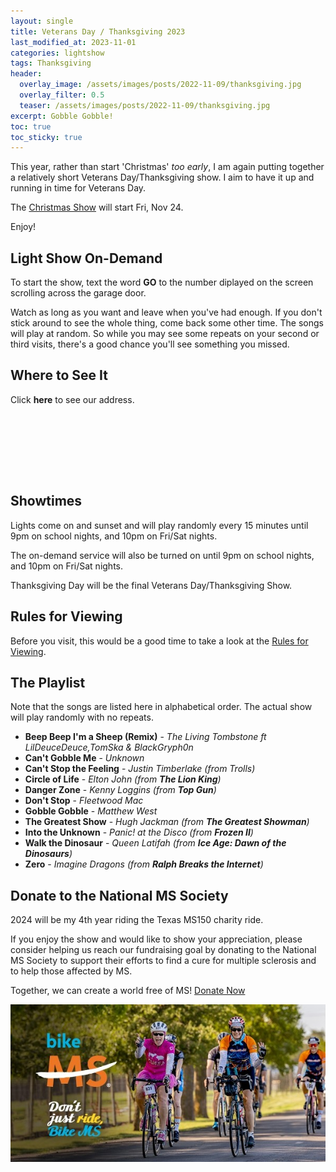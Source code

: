 ```yaml
---
layout: single
title: Veterans Day / Thanksgiving 2023
last_modified_at: 2023-11-01
categories: lightshow
tags: Thanksgiving
header:
  overlay_image: /assets/images/posts/2022-11-09/thanksgiving.jpg
  overlay_filter: 0.5
  teaser: /assets/images/posts/2022-11-09/thanksgiving.jpg
excerpt: Gobble Gobble!
toc: true
toc_sticky: true
---
```


This year, rather than start 'Christmas' *too early*, I am again putting together a relatively short Veterans Day/Thanksgiving show. I aim to have it up and running in time for Veterans Day.

The [Christmas Show](/lightshow/Christmas-2023) will start Fri, Nov 24.

Enjoy!

## Light Show On-Demand

To start the show, text the word <b>GO</b> to the number diplayed on the screen scrolling across the garage door.

Watch as long as you want and leave when you've had enough. If you don't stick around to see the whole thing, come back some other time. The songs will play at random. So while you may see some repeats on your second or third visits, there's a good chance you'll see something you missed.

## Where to See It

Click <b><a onclick="document.getElementById('imgAddress').style.visibility='visible';">here</a></b> to see our address.

<img id="imgAddress" src="/assets/images/addresspic.png" style="visibility: hidden">

## Showtimes

Lights come on and sunset and will play randomly every 15 minutes until 9pm on school nights, and 10pm on Fri/Sat nights.

The on-demand service will also be turned on until 9pm on school nights, and 10pm on Fri/Sat nights.

Thanksgiving Day will be the final Veterans Day/Thanksgiving Show.

## Rules for Viewing

Before you visit, this would be a good time to take a look at the <a href="/lightshow/the_rules/">Rules for Viewing</a>.

## The Playlist
Note that the songs are listed here in alphabetical order. The actual show will play randomly with no repeats. 

* **Beep Beep I'm a Sheep (Remix)** - *The Living Tombstone ft LilDeuceDeuce,TomSka & BlackGryph0n*
* **Can't Gobble Me** - *Unknown*
* **Can't Stop the Feeling** - *Justin Timberlake (from Trolls)*
* **Circle of Life** - *Elton John (from **The Lion King**)*
* **Danger Zone** - *Kenny Loggins (from **Top Gun**)*
* **Don't Stop** - *Fleetwood Mac*
* **Gobble Gobble** - *Matthew West*
* **The Greatest Show** - *Hugh Jackman (from **The Greatest Showman**)*
* **Into the Unknown** - *Panic! at the Disco (from **Frozen II**)*
* **Walk the Dinosaur** - *Queen Latifah (from **Ice Age: Dawn of the Dinosaurs**)*
* **Zero** - *Imagine Dragons (from **Ralph Breaks the Internet**)*

## Donate to the National MS Society

2024 will be my 4th year riding the Texas MS150 charity ride.

If you enjoy the show and would like to show your appreciation, please consider helping us reach our fundraising goal by donating to the National MS Society to support their efforts to find a cure for multiple sclerosis and to help those affected by MS. 

Together, we can create a world free of MS! [Donate Now](https://mssociety.donordrive.com/participant/chadgoode2024)

![National MS Society - BikeMS](/assets/images/splash/social_awareness_dont-just-ride-2.jpg)


